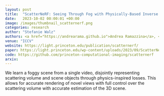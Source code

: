 ```yaml
---
layout: post
title:  "ScatterNeRF: Seeing Through Fog with Physically-Based Inverse Neural Rendering"
date:   2023-10-02 00:00:01 +00:00
image: /images/thumbnail_scatternerf.png
categories: research
author: "Stefanie Walz"
authors: <a href="https://andrearama.github.io">Andrea Ramazzina</a>, <a href="https://scholar.google.de/citations?user=aJV5jRYAAAAJ&hl">Mario Bijelic</a>, <u><strong>Stefanie Walz</strong></u>, <a href="https://alexdruso.github.io/">Alessandro Sanvito</a>, <a href="https://www.linkedin.com/in/dominik-scheuble-005066306/">Dominik Scheuble</a>, <a href="https://www.cs.princeton.edu/~fheide/">Felix Heide</a>
venue: "ICCV"
website: https://light.princeton.edu/publication/scatternerf/
paper: https://light.princeton.edu/wp-content/uploads/2023/09/ScatterNeRF-main.pdf
code: https://github.com/princeton-computational-imaging/scatternerf
arxiv: 
---
```

We learn a foggy scene from a single video, disjointly representing scattering volume and scene objects through physics-inspired losses. This allows for accurate rendering of novel views with full control over the scattering volume with accurate estimation of the 3D scene.